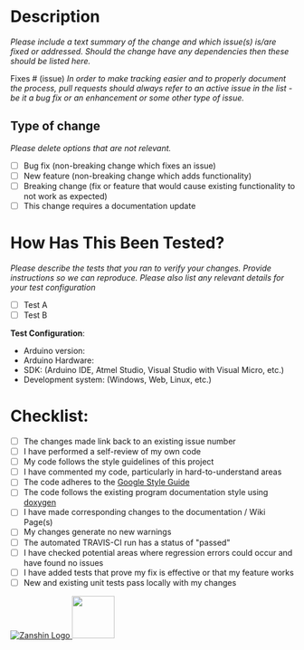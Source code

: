 # Description
_Please include a text summary of the change and which issue(s) is/are fixed or addressed. Should the change have any dependencies
then these should be listed here._

Fixes # (issue)
_In order to make tracking easier and to properly document the process,
pull requests should always refer to an active issue in the list - be it a bug fix or an enhancement or some other type of issue._

## Type of change

_Please delete options that are not relevant._

- [ ] Bug fix (non-breaking change which fixes an issue)
- [ ] New feature (non-breaking change which adds functionality)
- [ ] Breaking change (fix or feature that would cause existing functionality to not work as expected)
- [ ] This change requires a documentation update

# How Has This Been Tested?

_Please describe the tests that you ran to verify your changes. Provide instructions so we can reproduce. Please also list any relevant details for your test configuration_

- [ ] Test A
- [ ] Test B

**Test Configuration**:
* Arduino version:
* Arduino Hardware:
* SDK: (Arduino IDE, Atmel Studio, Visual Studio with Visual Micro, etc.)
* Development system: (Windows, Web, Linux, etc.)

# Checklist:

- [ ] The changes made link back to an existing issue number
- [ ] I have performed a self-review of my own code
- [ ] My code follows the style guidelines of this project
- [ ] I have commented my code, particularly in hard-to-understand areas
- [ ] The code adheres to the [Google Style Guide](https://google.github.io/styleguide/cppguide.html)
- [ ] The code follows the existing program documentation style using [doxygen](http://www.doxygen.nl/)
- [ ] I have made corresponding changes to the documentation / Wiki Page(s)
- [ ] My changes generate no new warnings
- [ ] The automated TRAVIS-CI run has a status of "passed"
- [ ] I have checked potential areas where regression errors could occur and have found no issues
- [ ] I have added tests that prove my fix is effective or that my feature works
- [ ] New and existing unit tests pass locally with my changes

[![Zanshin Logo](https://zanduino.github.io/Images/zanshinkanjitiny.gif) <img src="https://zanduino.github.io/Images/zanshintext.gif" width="75"/>](https://zanduino.github.io)
